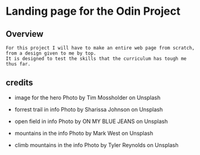# Landing page for the Odin Project

## Overview

    For this project I will have to make an entire web page from scratch, from a design given to me by top.
    It is designed to test the skills that the curriculum has tough me thus far.

## credits

- image for the hero Photo by Tim Mossholder on Unsplash

- forrest trail in info Photo by Sharissa Johnson on Unsplash

- open field in info Photo by ON MY BLUE JEANS on Unsplash

- mountains in the info Photo by Mark West on Unsplash

- climb mountains in the info Photo by Tyler Reynolds on Unsplash
